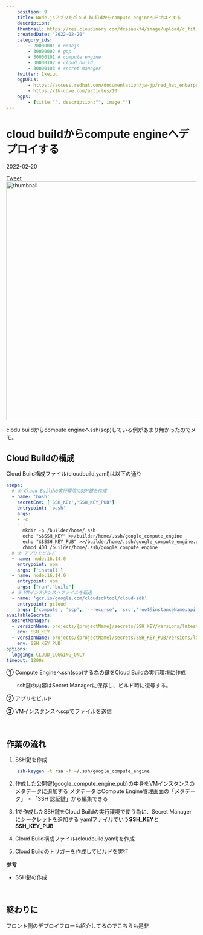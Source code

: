 ```yaml
---
    position: 9
    title: Node.jsアプリをcloud buildからcompute engineへデプロイする
    description: 
    thumbnail: https://res.cloudinary.com/dcaiaukf4/image/upload/c_fit,co_rgb:333,l_text:Sawarabi%20Gothic_53_bold_start:cloud%2520build%25E3%2581%258B%25E3%2582%2589compute%2520engine%25E3%2581%25B8%25E3%2583%2587%25E3%2583%2597%25E3%2583%25AD%25E3%2582%25A4%25E3%2581%2599%25E3%2582%258B,w_1000/v1621601547/ogp_b3ezfg.jpg
    createdDate: "2022-02-20"
    category_ids: 
        - 20000001 # nodejs
        - 30000002 # gcp
        - 30000101 # compute engine
        - 30000102 # cloud build
        - 30000103 # secret manager
    twitter: 1keiuu
    ogpURLs: 
        - https://access.redhat.com/documentation/ja-jp/red_hat_enterprise_linux/7/html/deploying_red_hat_enterprise_linux_7_on_public_cloud_platforms/creating-ssh-keys-for-google-compute-engine_uploading-the-rhel-image-to-gcp
        - https://1k-cove.com/articles/10
    ogps: 
        - {title:"", description:"", image:""}
---
```

<!-- ogpURLsとindexを合わせる
<ogp-card :ogpindex="0" :ogps="ogps"></ogp-card> -->

# cloud buildからcompute engineへデプロイする

<div class="info">
    <div class="info__inner">
        <categorychips :chips="categories"></categorychips>
        <div class="created-date">
            <Icon iconName="calendar"></Icon>
            <p>2022-02-20</p>
        </div>
    </div>
    <div class="reading-time --sp">
        <Icon  iconName="clock"></Icon>
        <p id="readingTimeSp"></p>
    </div>
        <div class="sns-link__group">
        <a href="https://twitter.com/share?ref_src=twsrc%5Etfw" class="twitter-share-button" data-size="large" data-via="1keiuu" data-related="" data-show-count="false">Tweet</a><script defer src="https://platform.twitter.com/widgets.js" charset="utf-8"></script>
    </div>
</div>
<div class="thumbnail__wrapper">
    <img  width="1200px" height="630px" src="https://res.cloudinary.com/dcaiaukf4/image/upload/c_fit,co_rgb:333,l_text:Sawarabi%20Gothic_53_bold_start:cloud%2520build%25E3%2581%258B%25E3%2582%2589compute%2520engine%25E3%2581%25B8%25E3%2583%2587%25E3%2583%2597%25E3%2583%25AD%25E3%2582%25A4%25E3%2581%2599%25E3%2582%258B,w_1000/v1621601547/ogp_b3ezfg.jpg" class="thumbnail" alt="thumbnail" >
</div>

clodu buildからcompute engineへssh(scp)している例があまり無かったのでメモ。 
## Cloud Buildの構成

Cloud Build構成ファイル(cloudbuild.yaml)は以下の通り
```yaml
steps:
  # ① Cloud Buildの実行環境にSSH鍵を作成
  - name: 'bash'
    secretEnv: ['SSH_KEY','SSH_KEY_PUB']
    entrypoint: 'bash'
    args:
    - -c
    - |
      mkdir -p /builder/home/.ssh
      echo "$$SSH_KEY" >>/builder/home/.ssh/google_compute_engine
      echo "$$SSH_KEY_PUB" >>/builder/home/.ssh/google_compute_engine.pub
      chmod 400 /builder/home/.ssh/google_compute_engine
  # ② アプリをビルド
  - name: node:16.14.0
    entrypoint: npm
    args: ['install']
  - name: node:16.14.0
    entrypoint: npm
    args: ["run","build"]
  # ③ VMインスタンスへファイルを転送
  - name: 'gcr.io/google.com/cloudsdktool/cloud-sdk'
    entrypoint: gcloud
    args: ['compute', 'scp', '--recurse', 'src','root@instanceName:api', '--zone', 'asia-northeast1-b']
availableSecrets:
  secretManager:
  - versionName: projects/{projectName}/secrets/SSH_KEY/versions/latest
    env: SSH_KEY
  - versionName: projects/{projectName}/secrets/SSH_KEY_PUB/versions/latest
    env: SSH_KEY_PUB
options:
  logging: CLOUD_LOGGING_ONLY
timeout: 1200s
```

**①** Compute Engineへssh(scp)する為の鍵をCloud Buildの実行環境に作成 
 
　　ssh鍵の内容はSecret Managerに保存し、ビルド時に復号する。 

**②** アプリをビルド 

**③** VMインスタンスへscpでファイルを送信

<br/>

## 作業の流れ 
 

1. SSH鍵を作成

```sh
    ssh-keygen -t rsa -f ~/.ssh/google_compute_engine
```

2. 作成した公開鍵(google_compute_engine.pub)の中身をVMインスタンスのメタデータに追加する
    メタデータはCompute Engine管理画面の「メタデータ」 > 「SSH 認証鍵」から編集できる

3. 1で作成したSSH鍵をCloud Buildの実行環境で使う為に、Secret Managerにシークレットを追加する
    yamlファイルでいう**SSH_KEY**と**SSH_KEY_PUB** 

4. Cloud Build構成ファイル(cloudbuild.yaml)を作成

5. Cloud Buildのトリガーを作成してビルドを実行
 
**参考** 
- SSH鍵の作成
<ogp-card :ogpindex="0" :ogps="ogps"></ogp-card>
 
<br/> 
 
## 終わりに
フロント側のデプロイフローも紹介してるのでこちらも是非 
<ogp-card :ogpindex="1" :ogps="ogps"></ogp-card>